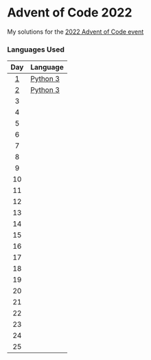 # Advent of Code 2022

My solutions for the [2022 Advent of Code event](https://adventofcode.com/)

### Languages Used
|Day  | Language |
|:---:|----------|
|[1](https://adventofcode.com/2022/day/1)    | [Python 3](https://www.python.org/) |
|[2](https://adventofcode.com/2022/day/2)    | [Python 3](https://www.python.org/) |
|3    | |
|4    | |
|5    | |
|6    | |
|7    | |
|8    | |
|9    | |
|10   | |
|11   | |
|12   | |
|13   | |
|14   | |
|15   | |
|16   | |
|17   | |
|18   | |
|19   | |
|20   | |
|21   | |
|22   | |
|23   | |
|24   | |
|25   | |